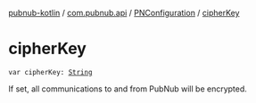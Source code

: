 [pubnub-kotlin](../../index.md) / [com.pubnub.api](../index.md) / [PNConfiguration](index.md) / [cipherKey](./cipher-key.md)

# cipherKey

`var cipherKey: `[`String`](https://kotlinlang.org/api/latest/jvm/stdlib/kotlin/-string/index.html)

If set, all communications to and from PubNub will be encrypted.

